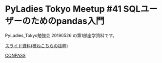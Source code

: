 # PyLadies Tokyo Meetup #41 SQLユーザーのためのpandas入門 
PyLadies_Tokyo勉強会 20190526 の第1部座学資料です。

[スライド資料(概ねこちらの抜粋)](https://drive.google.com/open?id=1sF_AejsALyrdzS-XPJ49UokmNbnTiIngwjtxG3NVtcw)

[CONPASS](https://pyladies-tokyo.connpass.com/event/129156/)


